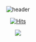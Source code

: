 <div align=center>
  
![header](https://capsule-render.vercel.app/api?type=blur&color=auto&height=300&section=header&text=seoyeon's%20github&fontSize=90&fontColor=d3d3d3)

<div align=center>
  
[![Hits](https://hits.seeyoufarm.com/api/count/incr/badge.svg?url=https%3A%2F%2Fgithub.com%2Fgjbae1212%2Fhit-counter)](https://hits.seeyoufarm.com)                    

<a href="mailto:dltj2541@naver.com"><img src="https://img.shields.io/badge/Email-03C75A?style=flat-square&logo=naver&logoColor=white&link=mailto:dljt2541@naver.com"/></a>
